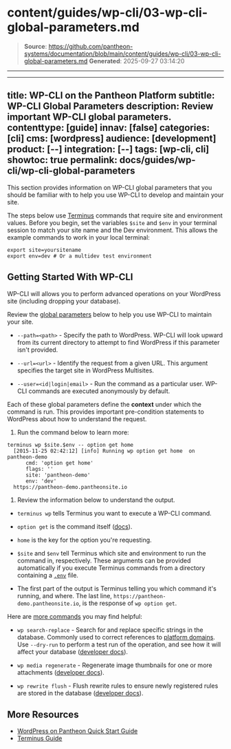 # content/guides/wp-cli/03-wp-cli-global-parameters.md

> **Source**: https://github.com/pantheon-systems/documentation/blob/main/content/guides/wp-cli/03-wp-cli-global-parameters.md
> **Generated**: 2025-09-27 03:14:20

---

---
title: WP-CLI on the Pantheon Platform
subtitle: WP-CLI Global Parameters
description: Review important WP-CLI global parameters.
contenttype: [guide]
innav: [false]
categories: [cli]
cms: [wordpress]
audience: [development]
product: [--]
integration: [--]
tags: [wp-cli, cli]
showtoc: true
permalink: docs/guides/wp-cli/wp-cli-global-parameters
---

This section provides information on WP-CLI global parameters that you should be familiar with to help you use WP-CLI to develop and maintain your site.

<Alert title="Exports" type="export">

The steps below use [Terminus](/terminus) commands that require site and environment values. Before you begin, set the variables `$site` and `$env` in your terminal session to match your site name and the Dev environment. This allows the example commands to work in your local terminal:

```bash{promptUser: user}
export site=yoursitename
export env=dev # Or a multidev test environment
```

</Alert>

## Getting Started With WP-CLI

WP-CLI will allows you to perform advanced operations on your WordPress site (including dropping your database).

Review the [global parameters](https://make.wordpress.org/cli/handbook/config/) below to help you use WP-CLI to maintain your site.

- `--path=<path>` - Specify the path to WordPress. WP-CLI will look upward from its current directory to attempt to find WordPress if this parameter isn't provided.

- `--url=<url>` - Identify the request from a given URL. This argument specifies the target site in WordPress Multisites. 

- `--user=<id|login|email>` - Run the command as a particular user. WP-CLI commands are executed anonymously by default.

Each of these global parameters define the **context** under which the command is run. This provides important pre-condition statements to WordPress about how to understand the request.

1. Run the command below to learn more:

  ```bash{outputLines:2-7}
  terminus wp $site.$env -- option get home
    [2015-11-25 02:42:12] [info] Running wp option get home  on pantheon-demo
        cmd: 'option get home'
        flags: ''
        site: 'pantheon-demo'
        env: 'dev'
    https://pantheon-demo.pantheonsite.io
  ```

1. Review the information below to understand the output.

  - `terminus wp` tells Terminus you want to execute a WP-CLI command.

  - `option get` is the command itself ([docs](https://developer.wordpress.org/cli/commands/option/get/)). 

  - `home` is the key for the option you're requesting.

  - `$site` and `$env` tell Terminus which site and environment to run the command in, respectively. These arguments can be provided automatically if you execute Terminus commands from a directory containing a [`.env`](https://github.com/pantheon-systems/cli/blob/master/.env.example) file.

  - The first part of the output is Terminus telling you which command it's running, and where. The last line, `https://pantheon-demo.pantheonsite.io`, is the response of `wp option get`.

Here are [more commands](https://developer.wordpress.org/cli/commands/) you may find helpful:

- `wp search-replace` - Search for and replace specific strings in the database. Commonly used to correct references to [platform domains](/guides/mariadb-mysql/database-workflow-tool#troubleshooting). Use `--dry-run` to perform a test run of the operation, and see how it will affect your database ([developer docs](https://developer.wordpress.org/cli/commands/search-replace)).

- `wp media regenerate` - Regenerate image thumbnails for one or more attachments ([developer docs](https://developer.wordpress.org/cli/commands/media/regenerate/)).

- `wp rewrite flush` - Flush rewrite rules to ensure newly registered rules are stored in the database ([developer docs](https://developer.wordpress.org/cli/commands/rewrite/flush/)).

## More Resources

- [WordPress on Pantheon Quick Start Guide](/guides/wordpress-pantheon)
- [Terminus Guide](/terminus)
